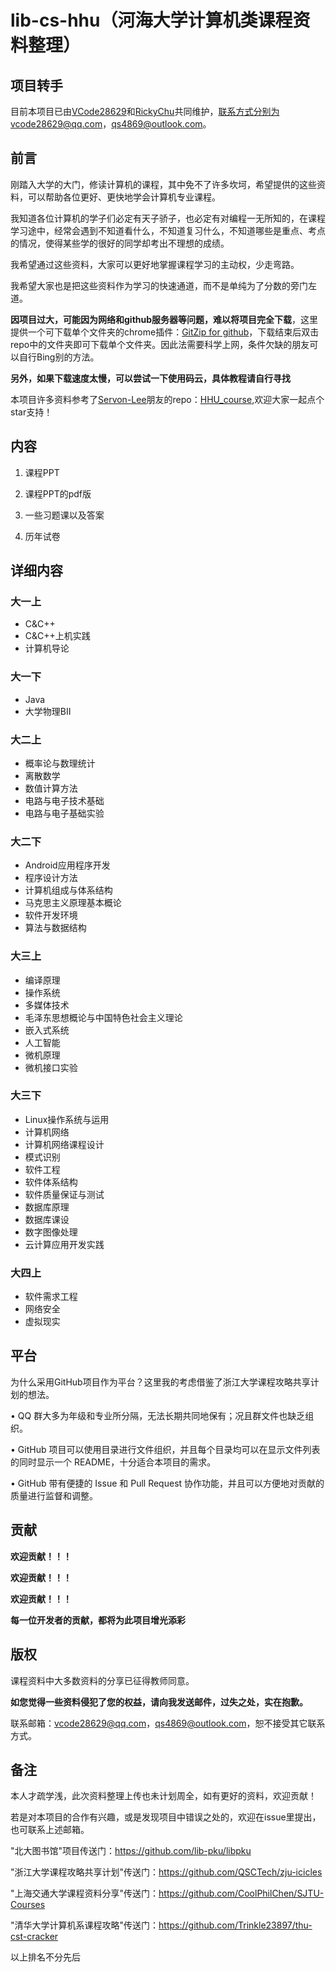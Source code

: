 lib-cs-hhu（河海大学计算机类课程资料整理）
=======
项目转手
----
目前本项目已由[VCode28629](https://github.com/VCode28629)和[RickyChu](https://github.com/Ricky-Chu)共同维护，联系方式分别为vcode28629@qq.com，qs4869@outlook.com。


前言
----
刚踏入大学的大门，修读计算机的课程，其中免不了许多坎坷，希望提供的这些资料，可以帮助各位更好、更快地学会计算机专业课程。

我知道各位计算机的学子们必定有天子骄子，也必定有对编程一无所知的，在课程学习途中，经常会遇到不知道看什么，不知道复习什么，不知道哪些是重点、考点的情况，使得某些学的很好的同学却考出不理想的成绩。

我希望通过这些资料，大家可以更好地掌握课程学习的主动权，少走弯路。

我希望大家也是把这些资料作为学习的快速通道，而不是单纯为了分数的旁门左道。

**因项目过大，可能因为网络和github服务器等问题，难以将项目完全下载**，这里提供一个可下载单个文件夹的chrome插件：[GitZip for github](https://chrome.google.com/webstore/detail/gitzip-for-github/ffabmkklhbepgcgfonabamgnfafbdlkn/related)，下载结束后双击repo中的文件夹即可下载单个文件夹。因此法需要科学上网，条件欠缺的朋友可以自行Bing别的方法。

**另外，如果下载速度太慢，可以尝试一下使用码云，具体教程请自行寻找**

本项目许多资料参考了[Servon-Lee](https://github.com/Servon-Lee)朋友的repo：[HHU_course](https://github.com/Servon-Lee/HHU_course),欢迎大家一起点个star支持！

内容
------
1. 课程PPT

2. 课程PPT的pdf版

3. 一些习题课以及答案

4. 历年试卷

## 详细内容

### 大一上

* C&C++
* C&C++上机实践
* 计算机导论

### 大一下

* Java
* 大学物理BII

### 大二上

* 概率论与数理统计
* 离散数学
* 数值计算方法
* 电路与电子技术基础
* 电路与电子基础实验

### 大二下

* Android应用程序开发
* 程序设计方法
* 计算机组成与体系结构
* 马克思主义原理基本概论
* 软件开发环境
* 算法与数据结构

### 大三上

* 编译原理
* 操作系统
* 多媒体技术
* 毛泽东思想概论与中国特色社会主义理论
* 嵌入式系统
* 人工智能
* 微机原理
* 微机接口实验

### 大三下

* Linux操作系统与运用
* 计算机网络
* 计算机网络课程设计
* 模式识别
* 软件工程
* 软件体系结构
* 软件质量保证与测试
* 数据库原理
* 数据库课设
* 数字图像处理
* 云计算应用开发实践

### 大四上

* 软件需求工程
* 网络安全
* 虚拟现实

平台
-------

为什么采用GitHub项目作为平台？这里我的考虑借鉴了浙江大学课程攻略共享计划的想法。

• QQ 群大多为年级和专业所分隔，无法长期共同地保有；况且群文件也缺乏组织。

• GitHub 项目可以使用目录进行文件组织，并且每个目录均可以在显示文件列表的同时显示一个 README，十分适合本项目的需求。

• GitHub 带有便捷的 Issue 和 Pull Request 协作功能，并且可以方便地对贡献的质量进行监督和调整。

贡献
------
**欢迎贡献！！！**

**欢迎贡献！！！**

**欢迎贡献！！！**

**每一位开发者的贡献，都将为此项目增光添彩**

版权
------
课程资料中大多数资料的分享已征得教师同意。

**如您觉得一些资料侵犯了您的权益，请向我发送邮件，过失之处，实在抱歉。**

联系邮箱：vcode28629@qq.com，qs4869@outlook.com，恕不接受其它联系方式。

备注
------
本人才疏学浅，此次资料整理上传也未计划周全，如有更好的资料，欢迎贡献！

若是对本项目的合作有兴趣，或是发现项目中错误之处的，欢迎在issue里提出，也可联系上述邮箱。


"北大图书馆"项目传送门：https://github.com/lib-pku/libpku

"浙江大学课程攻略共享计划"传送门：https://github.com/QSCTech/zju-icicles

"上海交通大学课程资料分享"传送门：https://github.com/CoolPhilChen/SJTU-Courses

"清华大学计算机系课程攻略"传送门：https://github.com/Trinkle23897/thu-cst-cracker

以上排名不分先后

